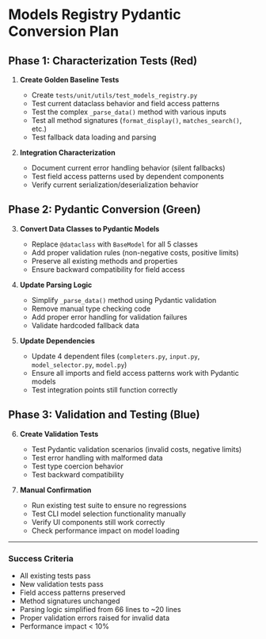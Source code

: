 # Models Registry Pydantic Conversion Plan

## Phase 1: Characterization Tests (Red)

1. **Create Golden Baseline Tests**
   - Create `tests/unit/utils/test_models_registry.py`
   - Test current dataclass behavior and field access patterns
   - Test the complex `_parse_data()` method with various inputs
   - Test all method signatures (`format_display()`, `matches_search()`, etc.)
   - Test fallback data loading and parsing

2. **Integration Characterization**
   - Document current error handling behavior (silent fallbacks)
   - Test field access patterns used by dependent components
   - Verify current serialization/deserialization behavior

## Phase 2: Pydantic Conversion (Green)

3. **Convert Data Classes to Pydantic Models**
   - Replace `@dataclass` with `BaseModel` for all 5 classes
   - Add proper validation rules (non-negative costs, positive limits)
   - Preserve all existing methods and properties
   - Ensure backward compatibility for field access

4. **Update Parsing Logic**
   - Simplify `_parse_data()` method using Pydantic validation
   - Remove manual type checking code
   - Add proper error handling for validation failures
   - Validate hardcoded fallback data

5. **Update Dependencies**
   - Update 4 dependent files (`completers.py`, `input.py`, `model_selector.py`, `model.py`)
   - Ensure all imports and field access patterns work with Pydantic models
   - Test integration points still function correctly

## Phase 3: Validation and Testing (Blue)

6. **Create Validation Tests**
   - Test Pydantic validation scenarios (invalid costs, negative limits)
   - Test error handling with malformed data
   - Test type coercion behavior
   - Test backward compatibility

7. **Manual Confirmation**
   - Run existing test suite to ensure no regressions
   - Test CLI model selection functionality manually
   - Verify UI components still work correctly
   - Check performance impact on model loading

---

### Success Criteria

- All existing tests pass
- New validation tests pass
- Field access patterns preserved
- Method signatures unchanged
- Parsing logic simplified from 66 lines to ~20 lines
- Proper validation errors raised for invalid data
- Performance impact < 10%
